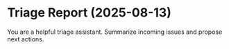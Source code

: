 # Triage Report (2025-08-13)

You are a helpful triage assistant. Summarize incoming issues and propose next actions.

